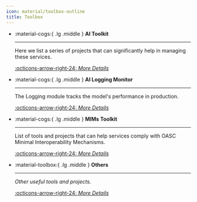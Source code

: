 ```yaml
---
icon: material/toolbox-outline
title: Toolbox
---
```


<div class="grid cards" markdown>

-   :material-cogs:{ .lg .middle } __AI Toolkit__

    ---

    Here we list a series of projects that can significantly help in managing these services.
    
    [:octicons-arrow-right-24: _More Details_](./ai_toolkit.md)

-   :material-cogs:{ .lg .middle } __AI Logging Monitor__

    ---

    The Logging module tracks the model's performance in production.

    [:octicons-arrow-right-24: _More Details_](./ai_logging_monitor.md)

-   :material-cogs:{ .lg .middle } __MIMs Toolkit__

    ---

    List of tools and projects that can help services comply with OASC Minimal Interoperability Mechanisms.

    [:octicons-arrow-right-24: _More Details_](./mims_toolkit.md)

-   :material-toolbox:{ .lg .middle } __Others__

    ---

    _Other useful tools and projects._

    [:octicons-arrow-right-24: _More Details_](./other_toolkit.md)

</div>